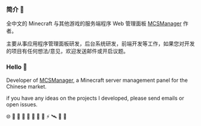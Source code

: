 ### 简介 👋

全中文的 Minecraft 与其他游戏的服务端程序 Web 管理面板 [MCSManager](https://github.com/MCSManager) 作者。

主要从事应用程序管理面板研发，后台系统研发，前端开发等工作，如果您对开发的项目有任何想法/意见，欢迎发送邮件或开启议题。

### Hello 🚀

Developer of [MCSManager](https://github.com/MCSManager), a Minecraft server management panel for the Chinese market.

if you have any ideas on the projects I developed, please send emails or open issues.



🌐 💌 🥪 🍉 🥚 💩 🍎 🎈 ⚡ 🛰️ 🎃 🥯


